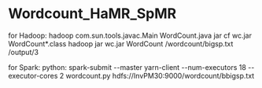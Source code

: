 # Wordcount_HaMR_SpMR
for Hadoop:
hadoop com.sun.tools.javac.Main WordCount.java
jar cf wc.jar WordCount*.class
hadoop jar wc.jar WordCount /wordcount/bigsp.txt /output/3

for Spark:
python:
  spark-submit --master yarn-client --num-executors 18 --executor-cores 2 wordcount.py hdfs://InvPM30:9000/wordcount/bbigsp.txt
